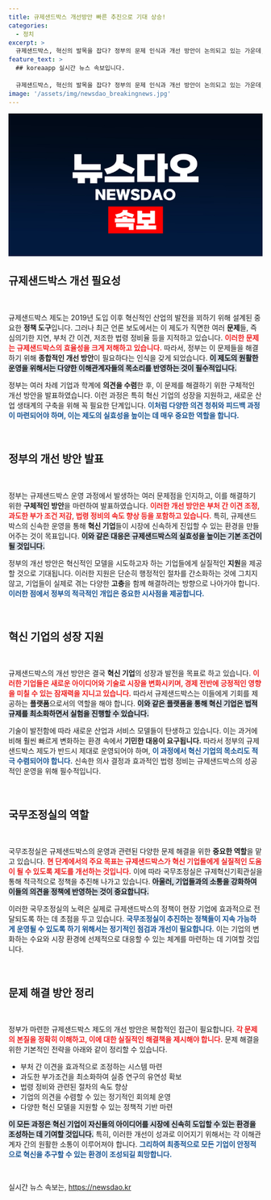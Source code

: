 ```yaml
---
title: 규제샌드박스 개선방안 빠른 추진으로 기대 상승!
categories:
  - 정치
excerpt: >
  규제샌드박스, 혁신의 발목을 잡다? 정부의 문제 인식과 개선 방안이 논의되고 있는 가운데, 과연 혁신기업에게 새로운 희망이 될 수 있을까? 클릭하여 그 진실을 확인하세요!
feature_text: >
  ## koreaapp 실시간 뉴스 속보입니다.

  규제샌드박스, 혁신의 발목을 잡다? 정부의 문제 인식과 개선 방안이 논의되고 있는 가운데, 과연 혁신기업에게 새로운 희망이 될 수 있을까? 클릭하여 그 진실을 확인하세요!
image: '/assets/img/newsdao_breakingnews.jpg'
---
```


<p><img src="/assets/img/newsdao_breakingnews.jpg" alt="koreaapp 속보" /></p>

<h2 data-ke-size="size26">규제샌드박스 개선 필요성</h2>

<p data-ke-size="size16">&nbsp;</p>

<p>규제샌드박스 제도는 2019년 도입 이후 혁신적인 산업의 발전을 꾀하기 위해 설계된 중요한 <strong>정책 도구</strong>입니다. 그러나 최근 언론 보도에서는 이 제도가 직면한 여러 <strong>문제</strong>들, 즉 심의기한 지연, 부처 간 이견, 저조한 법령 정비율 등을 지적하고 있습니다. <strong><b><span style="color: #ee2323;">이러한 문제는 규제샌드박스의 효율성을 크게 저해하고 있습니다.</span></b></strong> 따라서, 정부는 이 문제들을 해결하기 위해 <strong>종합적인 개선 방안</strong>이 필요하다는 인식을 갖게 되었습니다. <strong><b><span style="background-color: #21538527;">이 제도의 원활한 운영을 위해서는 다양한 이해관계자들의 목소리를 반영하는 것이 필수적입니다.</span></b></strong></p>

<p>정부는 여러 차례 기업과 학계에 <strong>의견을 수렴</strong>한 후, 이 문제를 해결하기 위한 구체적인 개선 방안을 발표하였습니다. 이런 과정은 특히 혁신 기업의 성장을 지원하고, 새로운 산업 생태계의 구축을 위해 꼭 필요한 단계입니다. <strong><b><span style="color: #1a5490;">이처럼 다양한 의견 청취와 피드백 과정이 마련되어야 하며, 이는 제도의 실효성을 높이는 데 매우 중요한 역할을 합니다.</span></b></strong></p>

<p data-ke-size="size16">&nbsp;</p>

<h2 data-ke-size="size26">정부의 개선 방안 발표</h2>

<p data-ke-size="size16">&nbsp;</p>

<p>정부는 규제샌드박스 운영 과정에서 발생하는 여러 문제점을 인지하고, 이를 해결하기 위한 <strong>구체적인 방안</strong>을 마련하여 발표하였습니다. <strong><b><span style="color: #ee2323;">이러한 개선 방안은 부처 간 이견 조정, 과도한 부가 조건 저감, 법령 정비의 속도 향상 등을 포함하고 있습니다.</span></b></strong> 특히, 규제샌드박스의 신속한 운영을 통해 <strong>혁신 기업</strong>들이 시장에 신속하게 진입할 수 있는 환경을 만들어주는 것이 목표입니다. <strong><b><span style="background-color: #21538527;">이와 같은 대응은 규제샌드박스의 실효성을 높이는 기본 조건이 될 것입니다.</span></b></strong></p>

<p>정부의 개선 방안은 혁신적인 모델을 시도하고자 하는 기업들에게 실질적인 <strong>지원</strong>을 제공할 것으로 기대됩니다. 이러한 지원은 단순히 행정적인 절차를 간소화하는 것에 그치지 않고, 기업들이 실제로 겪는 다양한 <strong>고충</strong>을 함께 해결하려는 방향으로 나아가야 합니다. <strong><b><span style="color: #1a5490;">이러한 점에서 정부의 적극적인 개입은 중요한 시사점을 제공합니다.</span></b></strong></p>

<p data-ke-size="size16">&nbsp;</p>

<h2 data-ke-size="size26">혁신 기업의 성장 지원</h2>

<p data-ke-size="size16">&nbsp;</p>

<p>규제샌드박스의 개선 방안은 결국 <strong>혁신 기업</strong>의 성장과 발전을 목표로 하고 있습니다. <strong><b><span style="color: #ee2323;">이러한 기업들은 새로운 아이디어와 기술로 시장을 변화시키며, 경제 전반에 긍정적인 영향을 미칠 수 있는 잠재력을 지니고 있습니다.</span></b></strong> 따라서 규제샌드박스는 이들에게 기회를 제공하는 <strong>플랫폼</strong>으로서의 역할을 해야 합니다. <strong><b><span style="background-color: #21538527;">이와 같은 플랫폼을 통해 혁신 기업은 법적 규제를 최소화하면서 실험을 진행할 수 있습니다.</span></b></strong></p>

<p>기술이 발전함에 따라 새로운 산업과 서비스 모델들이 탄생하고 있습니다. 이는 과거에 비해 훨씬 빠르게 변화하는 환경 속에서 <strong>기민한 대응이 요구됩니다.</strong> 따라서 정부의 규제샌드박스 제도가 반드시 제대로 운영되어야 하며, <strong><b><span style="color: #1a5490;">이 과정에서 혁신 기업의 목소리도 적극 수렴되어야 합니다.</span></b></strong> 신속한 의사 결정과 효과적인 법령 정비는 규제샌드박스의 성공적인 운영을 위해 필수적입니다.</p>

<p data-ke-size="size16">&nbsp;</p>

<h2 data-ke-size="size26">국무조정실의 역할</h2>

<p data-ke-size="size16">&nbsp;</p>

<p>국무조정실은 규제샌드박스의 운영과 관련된 다양한 문제 해결을 위한 <strong>중요한 역할</strong>을 맡고 있습니다. <strong><b><span style="color: #ee2323;">현 단계에서의 주요 목표는 규제샌드박스가 혁신 기업들에게 실질적인 도움이 될 수 있도록 제도를 개선하는 것입니다.</span></b></strong> 이에 따라 국무조정실은 규제혁신기획관실을 통해 적극적으로 정책을 추진해 나가고 있습니다. <strong><b><span style="background-color: #21538527;">아울러, 기업들과의 소통을 강화하여 이들의 의견을 정책에 반영하는 것이 중요합니다.</span></b></strong></p>

<p>이러한 국무조정실의 노력은 실제로 규제샌드박스의 정책이 현장 기업에 효과적으로 전달되도록 하는 데 초점을 두고 있습니다. <strong><b><span style="color: #1a5490;">국무조정실이 추진하는 정책들이 지속 가능하게 운영될 수 있도록 하기 위해서는 정기적인 점검과 개선이 필요합니다.</span></b></strong> 이는 기업의 변화하는 수요와 시장 환경에 선제적으로 대응할 수 있는 체계를 마련하는 데 기여할 것입니다.</p>

<p data-ke-size="size16">&nbsp;</p>

<h2 data-ke-size="size26">문제 해결 방안 정리</h2>

<p data-ke-size="size16">&nbsp;</p>

<p>정부가 마련한 규제샌드박스 제도의 개선 방안은 복합적인 접근이 필요합니다. <strong><b><span style="color: #ee2323;">각 문제의 본질을 정확히 이해하고, 이에 대한 실질적인 해결책을 제시해야 합니다.</span></b></strong> 문제 해결을 위한 기본적인 전략을 아래와 같이 정리할 수 있습니다.</p>

<ul>
  <li>부처 간 이견을 효과적으로 조정하는 시스템 마련</li>
  <li>과도한 부가조건을 최소화하여 실증 연구의 유연성 확보</li>
  <li>법령 정비와 관련된 절차의 속도 향상</li>
  <li>기업의 의견을 수렴할 수 있는 정기적인 회의체 운영</li>
  <li>다양한 혁신 모델을 지원할 수 있는 정책적 기반 마련</li>
</ul>

<p><strong><b><span style="background-color: #21538527;">이 모든 과정은 혁신 기업이 자신들의 아이디어를 시장에 신속히 도입할 수 있는 환경을 조성하는 데 기여할 것입니다.</span></b></strong> 특히, 이러한 개선이 성과로 이어지기 위해서는 각 이해관계자 간의 원활한 소통이 이루어져야 합니다. <strong><b><span style="color: #1a5490;">그리하여 최종적으로 모든 기업이 안정적으로 혁신을 추구할 수 있는 환경이 조성되길 희망합니다.</span></b></strong></p>

<p data-ke-size="size16">&nbsp;</p>
실시간 뉴스 속보는, <a href="https://newsdao.kr" rel="dofollow">https://newsdao.kr</a>


